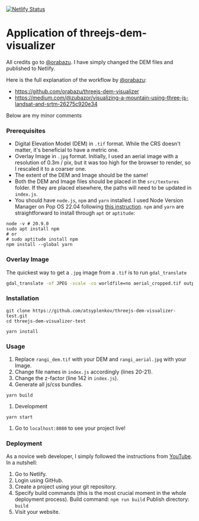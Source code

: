 [![Netlify Status](https://api.netlify.com/api/v1/badges/4cf817ac-08c3-4907-b38d-d73c341ba744/deploy-status)](https://rangiwahia.netlify.app/)
# Application of threejs-dem-visualizer

All credits go to [@orabazu](https://github.com/orabazu). I have simply changed the DEM files and published to Netlify.

Here is the full explanation of the workflow by [@orabazu](https://github.com/orabazu):

- https://github.com/orabazu/threejs-dem-visualizer
- https://medium.com/@zubazor/visualizing-a-mountain-using-three-js-landsat-and-srtm-26275c920e34

Below are my minor comments

### Prerequisites

- Digital Elevation Model (DEM) in `.tif` format. While the CRS doesn't matter, it's beneficial to have a metric one.
- Overlay Image in `.jpg` format. Initially, I used an aerial image with a resolution of 0.3m / pix, but it was too high for the browser to render, so I rescaled it to a coarser one.
- The extent of the DEM and Image should be the same!
- Both the DEM and Image files should be placed in the `src/textures` folder. If they are placed elsewhere, the paths will need to be updated in `index.js`.
- You should have `node.js`, `npm` and `yarn` installed. I used Node Version Manager on Pop OS 22.04 following [this instruction](https://www.digitalocean.com/community/tutorials/how-to-install-node-js-on-ubuntu-22-04#option-3-installing-node-using-the-node-version-manager). `npm` and `yarn` are straightforward to install through `apt` or `aptitude`:

```
node -v # 20.9.0
sudo apt install npm
# or
# sudo aptitude install npm
npm install --global yarn
```

### Overlay Image

The quickest way to get a `.jpg` image from a `.tif` is to run `gdal_translate`

```bash
gdal_translate -of JPEG -scale -co worldfile=no aerial_cropped.tif output.jpg
```

### Installation

```
git clone https://github.com/atsyplenkov/threejs-dem-visualizer-test.git
cd threejs-dem-visualizer-test

yarn install
```

### Usage

1. Replace `rangi_dem.tif` with your DEM and `rangi_aerial.jpg` with your Image.
2. Change file names in `index.js` accordingly (lines 20-21).
3. Change the z-factor (line 142 in `index.js`).
4. Generate all js/css bundles.

```
yarn build
```

1. Development

```
yarn start
```

1. Go to `localhost:8080` to see your project live!

### Deployment

As a novice web developer, I simply followed the instructions from [YouTube](https://www.youtube.com/watch?v=2x9AuM6xpxg).
In a nutshell:

1. Go to Netlify.
2. Login using GitHub.
3. Create a project using your git repository.
4. Specify build commands (this is the most crucial moment in the whole deployment process).
Build command: `npm run build`
Publish directory: `build`
5. Visit your website.
